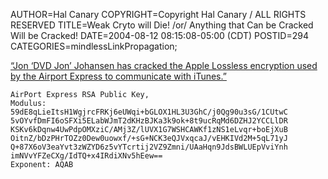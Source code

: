 AUTHOR=Hal Canary
COPYRIGHT=Copyright Hal Canary / ALL RIGHTS RESERVED
TITLE=Weak Cryto will Die! /or/ Anything that Can be Cracked Will be Cracked!
DATE=2004-08-12 08:15:08-05:00 (CDT)
POSTID=294
CATEGORIES=mindlessLinkPropagation;

[“Jon ‘DVD Jon’ Johansen has cracked the Apple Lossless encryption used by the Airport Express to communicate with iTunes.”](http://hublog.hubmed.org/archives/000926.html)

    
    AirPort Express RSA Public Key,
    Modulus:
    59dE8qLieItsH1WgjrcFRKj6eUWqi+bGLOX1HL3U3GhC/j0Qg90u3sG/1CUtwC
    5vOYvfDmFI6oSFXi5ELabWJmT2dKHzBJKa3k9ok+8t9ucRqMd6DZHJ2YCCLlDR
    KSKv6kDqnw4UwPdpOMXziC/AMj3Z/lUVX1G7WSHCAWKf1zNS1eLvqr+boEjXuB
    OitnZ/bDzPHrTOZz0Dew0uowxf/+sG+NCK3eQJVxqcaJ/vEHKIVd2M+5qL71yJ
    Q+87X6oV3eaYvt3zWZYD6z5vYTcrtij2VZ9Zmni/UAaHqn9JdsBWLUEpVviYnh
    imNVvYFZeCXg/IdTQ+x4IRdiXNv5hEew==
    Exponent: AQAB
